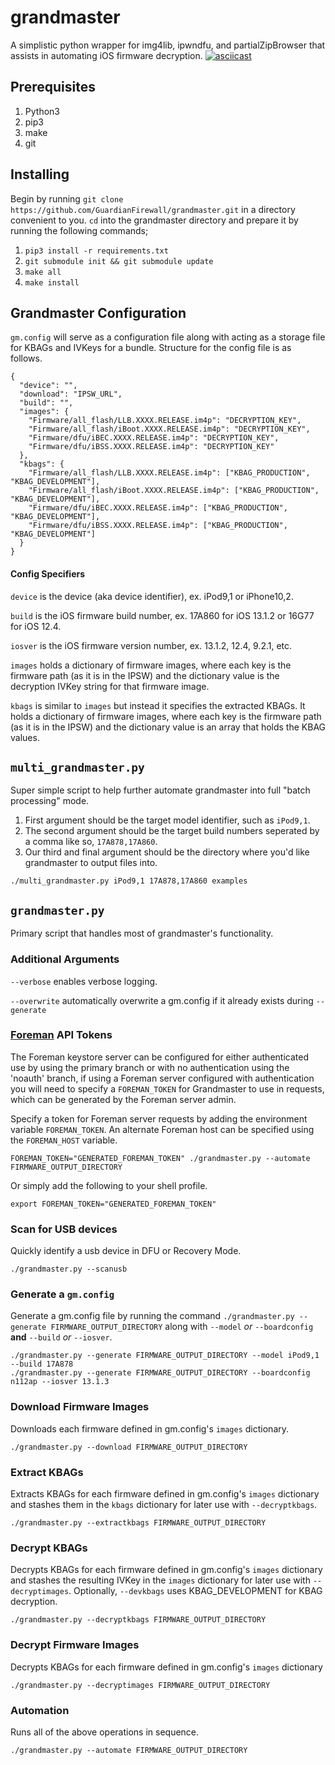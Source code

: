 # grandmaster
A simplistic python wrapper for img4lib, ipwndfu, and partialZipBrowser that assists in automating iOS firmware decryption. 
[![asciicast](https://asciinema.org/a/qsps1Yq6QJSOLF5hgxKdyCNE2.svg)](https://asciinema.org/a/qsps1Yq6QJSOLF5hgxKdyCNE2)

## Prerequisites
1. Python3
2. pip3
3. make
4. git

## Installing
Begin by running `git clone https://github.com/GuardianFirewall/grandmaster.git` in a directory convenient to you. `cd` into the grandmaster directory and prepare it by running the following commands;
1. `pip3 install -r requirements.txt`
2. `git submodule init && git submodule update`
3. `make all`
4. `make install`

## Grandmaster Configuration
`gm.config` will serve as a configuration file along with acting as a storage file for KBAGs and IVKeys for a bundle. Structure for the config file is as follows.
```
{
  "device": "",
  "download": "IPSW_URL",
  "build": "",
  "images": {
    "Firmware/all_flash/LLB.XXXX.RELEASE.im4p": "DECRYPTION_KEY",
    "Firmware/all_flash/iBoot.XXXX.RELEASE.im4p": "DECRYPTION_KEY",
    "Firmware/dfu/iBEC.XXXX.RELEASE.im4p": "DECRYPTION_KEY",
    "Firmware/dfu/iBSS.XXXX.RELEASE.im4p": "DECRYPTION_KEY"
  },
  "kbags": {
    "Firmware/all_flash/LLB.XXXX.RELEASE.im4p": ["KBAG_PRODUCTION", "KBAG_DEVELOPMENT"],
    "Firmware/all_flash/iBoot.XXXX.RELEASE.im4p": ["KBAG_PRODUCTION", "KBAG_DEVELOPMENT"],
    "Firmware/dfu/iBEC.XXXX.RELEASE.im4p": ["KBAG_PRODUCTION", "KBAG_DEVELOPMENT"],
    "Firmware/dfu/iBSS.XXXX.RELEASE.im4p": ["KBAG_PRODUCTION", "KBAG_DEVELOPMENT"]
  }
}
```

#### Config Specifiers
`device` is the device (aka device identifier), ex. iPod9,1 or iPhone10,2.

`build` is the iOS firmware build number, ex. 17A860 for iOS 13.1.2 or 16G77 for iOS 12.4.

`iosver` is the iOS firmware version number, ex. 13.1.2, 12.4, 9.2.1, etc. 

`images` holds a dictionary of firmware images, where each key is the firmware path (as it is in the IPSW) and the dictionary value is the decryption IVKey string for that firmware image.

`kbags` is similar to `images` but instead it specifies the extracted KBAGs. It holds a dictionary of firmware images, where each key is the firmware path (as it is in the IPSW) and the dictionary value is an array that holds the KBAG values.

## `multi_grandmaster.py`
Super simple script to help further automate grandmaster into full "batch processing" mode.

1. First argument should be the target model identifier, such as `iPod9,1`. 
2. The second argument should be the target build numbers seperated by a comma like so, `17A878,17A860`. 
3. Our third and final argument should be the directory where you'd like grandmaster to output files into. 

```
./multi_grandmaster.py iPod9,1 17A878,17A860 examples
```

## `grandmaster.py`
Primary script that handles most of grandmaster's functionality. 

### Additional Arguments
`--verbose` enables verbose logging.

`--overwrite` automatically overwrite a gm.config if it already exists during `--generate`

### [Foreman](https://github.com/GuardianFirewall/foreman) API Tokens
The Foreman keystore server can be configured for either authenticated use by using the primary branch or with no authentication using the 'noauth' branch, if using a Foreman server configured with authentication you will need to specify a `FOREMAN_TOKEN` for Grandmaster to use in requests, which can be generated by the Foreman server admin.   

Specify a token for Foreman server requests by adding the environment variable `FOREMAN_TOKEN`. An alternate Foreman host can be specified using the `FOREMAN_HOST` variable. 
```
FOREMAN_TOKEN="GENERATED_FOREMAN_TOKEN" ./grandmaster.py --automate FIRMWARE_OUTPUT_DIRECTORY
```

Or simply add the following to your shell profile. 
```
export FOREMAN_TOKEN="GENERATED_FOREMAN_TOKEN"
```

### Scan for USB devices
Quickly identify a usb device in DFU or Recovery Mode.
```
./grandmaster.py --scanusb
``` 

### Generate a `gm.config`
Generate a gm.config file by running the command `./grandmaster.py --generate FIRMWARE_OUTPUT_DIRECTORY` along with `--model` _or_ `--boardconfig` **and** `--build` _or_ `--iosver`. 
```
./grandmaster.py --generate FIRMWARE_OUTPUT_DIRECTORY --model iPod9,1 --build 17A878
./grandmaster.py --generate FIRMWARE_OUTPUT_DIRECTORY --boardconfig n112ap --iosver 13.1.3
```

### Download Firmware Images
Downloads each firmware defined in gm.config's `images` dictionary. 
```
./grandmaster.py --download FIRMWARE_OUTPUT_DIRECTORY
```

### Extract KBAGs
Extracts KBAGs for each firmware defined in gm.config's `images` dictionary and stashes them in the `kbags` dictionary for later use with `--decryptkbags`. 
```
./grandmaster.py --extractkbags FIRMWARE_OUTPUT_DIRECTORY
```

### Decrypt KBAGs
Decrypts KBAGs for each firmware defined in gm.config's `images` dictionary and stashes the resulting IVKey in the `images` dictionary for later use with `--decryptimages`. Optionally, `--devkbags` uses KBAG_DEVELOPMENT for KBAG decryption.
```
./grandmaster.py --decryptkbags FIRMWARE_OUTPUT_DIRECTORY
```

### Decrypt Firmware Images
Decrypts KBAGs for each firmware defined in gm.config's `images` dictionary 
```
./grandmaster.py --decryptimages FIRMWARE_OUTPUT_DIRECTORY
```

### Automation
Runs all of the above operations in sequence.
```
./grandmaster.py --automate FIRMWARE_OUTPUT_DIRECTORY
```